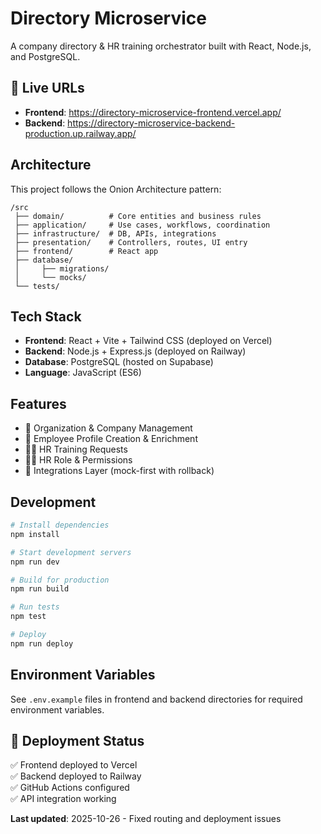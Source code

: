 # Directory Microservice

A company directory & HR training orchestrator built with React, Node.js, and PostgreSQL.

## 🚀 **Live URLs**
- **Frontend**: https://directory-microservice-frontend.vercel.app/
- **Backend**: https://directory-microservice-backend-production.up.railway.app/

## Architecture

This project follows the Onion Architecture pattern:

```
/src
 ├── domain/          # Core entities and business rules
 ├── application/     # Use cases, workflows, coordination
 ├── infrastructure/  # DB, APIs, integrations
 ├── presentation/    # Controllers, routes, UI entry
 ├── frontend/        # React app
 ├── database/
 │     ├── migrations/
 │     └── mocks/
 └── tests/
```

## Tech Stack

- **Frontend**: React + Vite + Tailwind CSS (deployed on Vercel)
- **Backend**: Node.js + Express.js (deployed on Railway)
- **Database**: PostgreSQL (hosted on Supabase)
- **Language**: JavaScript (ES6)

## Features

- 🏢 Organization & Company Management
- 👤 Employee Profile Creation & Enrichment
- 🧑‍🏫 HR Training Requests
- 👩‍💼 HR Role & Permissions
- 🧱 Integrations Layer (mock-first with rollback)

## Development

```bash
# Install dependencies
npm install

# Start development servers
npm run dev

# Build for production
npm run build

# Run tests
npm test

# Deploy
npm run deploy
```

## Environment Variables

See `.env.example` files in frontend and backend directories for required environment variables.

## 🚀 **Deployment Status**
✅ Frontend deployed to Vercel  
✅ Backend deployed to Railway  
✅ GitHub Actions configured  
✅ API integration working  

**Last updated**: 2025-10-26 - Fixed routing and deployment issues
